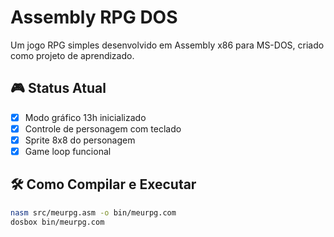 # Assembly RPG DOS

Um jogo RPG simples desenvolvido em Assembly x86 para MS-DOS, criado como projeto de aprendizado.

## 🎮 Status Atual
- [x] Modo gráfico 13h inicializado
- [x] Controle de personagem com teclado
- [x] Sprite 8x8 do personagem
- [x] Game loop funcional

## 🛠️ Como Compilar e Executar
```bash
nasm src/meurpg.asm -o bin/meurpg.com
dosbox bin/meurpg.com